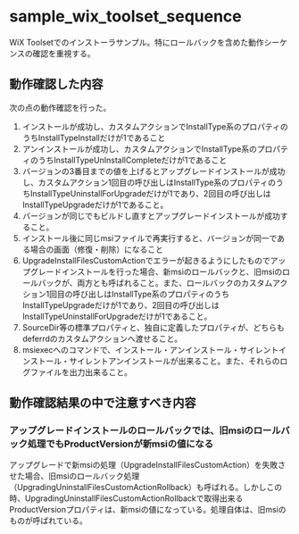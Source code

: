 # sample_wix_toolset_sequence

WiX Toolsetでのインストーラサンプル。特にロールバックを含めた動作シーケンスの確認を重視する。

## 動作確認した内容

次の点の動作確認を行った。

1. インストールが成功し、カスタムアクションでInstallType系のプロパティのうちInstallTypeInstallだけが1であること
1. アンインストールが成功し、カスタムアクションでInstallType系のプロパティのうちInstallTypeUnInstallCompleteだけが1であること
1. バージョンの3番目までの値を上げるとアップグレードインストールが成功し、カスタムアクション1回目の呼び出しはInstallType系のプロパティのうちInstallTypeUninstallForUpgradeだけが1であり、2回目の呼び出しはInstallTypeUpgradeだけが1であること。
1. バージョンが同じでもビルドし直すとアップグレードインストールが成功すること。
1. インストール後に同じmsiファイルで再実行すると、バージョンが同一である場合の画面（修復・削除）になること
1. UpgradeInstallFilesCustomActionでエラーが起きるようにしたものでアップグレードインストールを行った場合、新msiのロールバックと、旧msiのロールバックが、両方とも呼ばれること。また、ロールバックのカスタムアクション1回目の呼び出しはInstallType系のプロパティのうちInstallTypeUpgradeだけが1であり、2回目の呼び出しはInstallTypeUninstallForUpgradeだけが1であること。
1. SourceDir等の標準プロパティと、独自に定義したプロパティが、どちらもdeferrdのカスタムアクションへ渡せること。
1. msiexecへのコマンドで、インストール・アンインストール・サイレントインストール・サイレントアンインストールが出来ること。また、それらのログファイルを出力出来ること。

## 動作確認結果の中で注意すべき内容

### アップグレードインストールのロールバックでは、旧msiのロールバック処理でもProductVersionが新msiの値になる

アップグレードで新msiの処理（UpgradeInstallFilesCustomAction）を失敗させた場合、旧msiのロールバック処理（UpgradingUninstallFilesCustomActionRollback）も呼ばれる。しかしこの時、UpgradingUninstallFilesCustomActionRollbackで取得出来るProductVersionプロパティは、新msiの値になっている。処理自体は、旧msiのものが呼ばれている。

